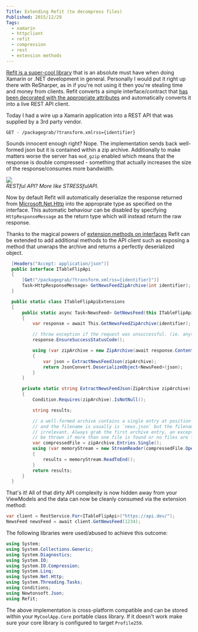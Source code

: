 ```yaml
---
Title: Extending Refit (to decompress files)
Published: 2015/12/29
Tags:
  - xamarin
  - httpclient
  - refit
  - compression
  - rest
  - extension methods
---
```


[Refit is a super-cool library](https://github.com/paulcbetts/refit) that is an absolute must have when doing Xamarin or .NET development in general. Personally I would put it right up there with ReSharper, as in if you're not using it then you're stealing time and money from clients. Refit converts a simple interface/contract that [has been decorated with the appropriate attributes](https://github.com/paulcbetts/refit#api-attributes) and automatically converts it into a live REST API client.

Today I had a wire up a Xamarin application into a REST API that was supplied by a 3rd party vendor.

```
GET - /packagegrab/?transform.xmlrss={identifier}
```

Sounds innocent enough right? Nope. The implementation sends back well-formed json but it is contained within a zip archive. Additionally to make matters worse the server has `mod_gzip` enabled which means that the response is double compressed - something that actually increases the size of the response/consumes more bandwidth.

<img src="https://i.imgur.com/L2ORolu.gif"/><br/>
<i>RESTful API? More like STRESSfulAPI.</i>


Now by default Refit will automatically deserialize the response returned from [Microsoft.Net.Http](https://www.nuget.org/packages/Microsoft.Net.Http/) into the approprate type as specified on the interface. This automatic behaviour can be disabled by specifying `HttpResponseMessage` as the return type which will instead return the raw response.

Thanks to the magical powers of [extension methods on interfaces](https://stackoverflow.com/questions/2770333/can-extension-methods-be-applied-to-interfaces) Refit can be extended to add additional methods to the API client such as exposing a method that unwraps the archive and returns a perfectly deserialized object.

```csharp
  [Headers("Accept: application/json")]
  public interface ITableFlipApi
  {
      [Get("/packagegrab/?transform.xmlrss={identifier}")]
      Task<HttpResponseMessage> GetNewsFeedZipArchive(int identifier);
  }

  public static class ITableFlipApiExtensions
  {
      public static async Task<NewsFeed> GetNewsFeed(this ITableFlipApi This, int identifier)
      {
          var response = await This.GetNewsFeedZipArchive(identifier);

          // throw exception if the request was unsuccessful. (ie. anything other than http 2xx)
          response.EnsureSuccessStatusCode();

          using (var zipArchive = new ZipArchive(await response.Content.ReadAsStreamAsync(), ZipArchiveMode.Read))
          {
              var json = ExtractNewsFeedJson(zipArchive);
              return JsonConvert.DeserializeObject<NewsFeed>(json);
          }
      }

      private static string ExtractNewsFeedJson(ZipArchive zipArchive)
      {
          Condition.Requires(zipArchive).IsNotNull();

          string results;

          // a well-formed archive contains a single entry at position 0
          // and the filename is usually is `news.json` but the filename is
          // irrelevant. Always grab the first archive entry, an exception will
          // be thrown if more than one file is found or no files are found.
          var compressedFile = zipArchive.Entries.Single();
          using (var memoryStream = new StreamReader(compressedFile.Open()))
          {
              results = memoryStream.ReadToEnd();
          }
          return results;
      }
  }
```

That's it! All of that dirty API complexity is now hidden away from your ViewModels and the data can now be cleanly consumed via the extension method:

```csharp
var client = RestService.For<ITableFlipApi>("https://api.dev/");
NewsFeed newsFeed = await client.GetNewsFeed(1234);
```

The following libraries were used/abused to achieve this outcome:

```csharp
using System;
using System.Collections.Generic;
using System.Diagnostics;
using System.IO;
using System.IO.Compression;
using System.Linq;
using System.Net.Http;
using System.Threading.Tasks;
using Conditions;
using Newtonsoft.Json;
using Refit;
```

The above implementation is cross-platform compatible and can be stored within your `MyCoolApp.Core` portable class library. If it doesn't work make sure your core library is configured to target `Profile259`.
